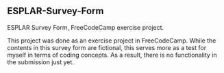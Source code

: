 ## ESPLAR-Survey-Form
ESPLAR Survey Form, FreeCodeCamp exercise project.

This project was done as an exercise project in FreeCodeCamp. While the contents in this survey form are fictional, this serves more as a test for myself in terms of coding concepts. As a result, there is no functionality in the submission just yet.
